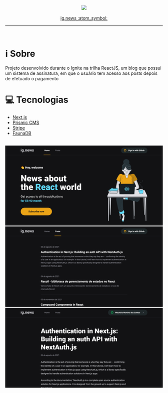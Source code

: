 <p align="center">
    <img src="https://symbols.getvecta.com/stencil_94/21_react.bf708cd5d2.png">
<p align="center">
  <a href = "https://ignews-maur32.vercel.app/">
	ig.news :atom_symbol:
	</a>
<p>
<hr/>

<br>
</p>

# :information_source: Sobre 
Projeto desenvolvido durante o Ignite na trilha ReactJS, um blog que possui um sistema de assinatura, em que o usuário tem acesso aos posts depois de efetuado o pagamento <br>
# :computer: Tecnologias

- [Next.js](https://nextjs.org/)
- [Prismic CMS](https://prismic.io/)
- [Stripe](https://stripe.com/)
- [FaunaDB](https://fauna.com/)

<br>

 <img src="./image01.png">
 <img src="./image02.png">
 <img src="./image03.png">

